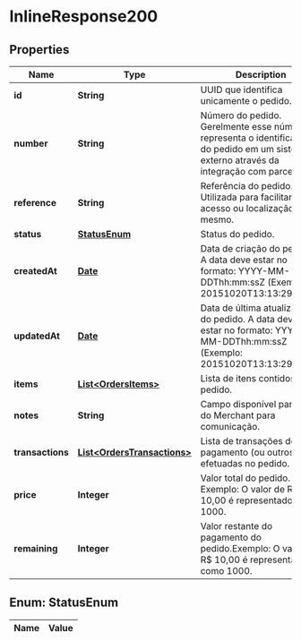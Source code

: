 
# InlineResponse200

## Properties
Name | Type | Description | Notes
------------ | ------------- | ------------- | -------------
**id** | **String** | UUID que identifica unicamente o pedido. | 
**number** | **String** | Número do pedido. Gerelmente esse número representa o identificador do pedido em um sistema externo através da integração com parceiros. |  [optional]
**reference** | **String** | Referência do pedido. Utilizada para facilitar o acesso ou localização do mesmo. |  [optional]
**status** | [**StatusEnum**](#StatusEnum) | Status do pedido. | 
**createdAt** | [**Date**](Date.md) | Data de criação do pedido. A data deve estar no formato: YYYY-MM-DDThh:mm:ssZ (Exemplo: 20151020T13:13:29.000Z) | 
**updatedAt** | [**Date**](Date.md) | Data de última atualização do pedido. A data deve estar no formato: YYYY-MM-DDThh:mm:ssZ (Exemplo: 20151020T13:13:29.000Z) | 
**items** | [**List&lt;OrdersItems&gt;**](OrdersItems.md) | Lista de itens contidos no pedido. | 
**notes** | **String** | Campo disponível para uso do Merchant para comunicação. |  [optional]
**transactions** | [**List&lt;OrdersTransactions&gt;**](OrdersTransactions.md) | Lista de transações de pagamento (ou outros tipos) efetuadas no pedido. | 
**price** | **Integer** | Valor total do pedido. Exemplo: O valor de R$ 10,00 é representado como 1000. | 
**remaining** | **Integer** | Valor restante do pagamento do pedido.Exemplo: O valor de R$ 10,00 é representado como 1000. | 


<a name="StatusEnum"></a>
## Enum: StatusEnum
Name | Value
---- | -----



